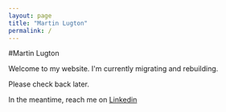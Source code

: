 ```yaml
---
layout: page
title: "Martin Lugton"
permalink: /
---
```


#Martin Lugton

Welcome to my website. I'm currently migrating and rebuilding. 

Please check back later.

In the meantime, reach me on [Linkedin](https://www.linkedin.com/in/martin-lugton)
